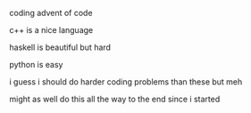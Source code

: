 coding advent of code



c++ is a nice language

haskell is beautiful but hard

python is easy



i guess i should do harder coding problems than these but meh

might as well do this all the way to the end since i started
